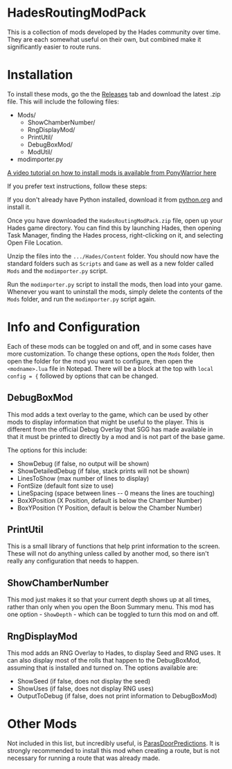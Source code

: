 # HadesRoutingModPack
This is a collection of mods developed by the Hades community over time. They are each somewhat useful on their own, but combined make it significantly easier to route runs.

# Installation
To install these mods, go the the [Releases](https://github.com/Museus/HadesRoutingModPack/releases) tab and download the latest .zip file. This will include the following files:
 - Mods/
   - ShowChamberNumber/
   - RngDisplayMod/
   - PrintUtil/
   - DebugBoxMod/
   - ModUtil/
 - modimporter.py

[A video tutorial on how to install mods is available from PonyWarrior here](https://www.youtube.com/watch?v=YF0ij7MgOrI)

If you prefer text instructions, follow these steps:

If you don't already have Python installed, download it from [python.org](https://www.python.org/downloads/) and install it.

Once you have downloaded the `HadesRoutingModPack.zip` file, open up your Hades game directory. You can find this by launching Hades, then opening Task Manager, finding the Hades process, right-clicking on it, and selecting Open File Location.

Unzip the files into the `.../Hades/Content` folder. You should now have the standard folders such as `Scripts` and `Game` as well as a new folder called `Mods` and the `modimporter.py` script.

Run the `modimporter.py` script to install the mods, then load into your game. Whenever you want to uninstall the mods, simply delete the contents of the `Mods` folder, and run the `modimporter.py` script again.

# Info and Configuration
Each of these mods can be toggled on and off, and in some cases have more customization. To change these options, open the `Mods` folder, then open the folder for the mod you want to configure, then open the `<modname>.lua` file in Notepad. There will be a block at the top with `local config = {` followed by options that can be changed.

## DebugBoxMod
This mod adds a text overlay to the game, which can be used by other mods to display information that might be useful to the player. This is different from the official Debug Overlay that SGG has made available in that it must be printed to directly by a mod and is not part of the base game.

The options for this include:
 - ShowDebug (if false, no output will be shown)
 - ShowDetailedDebug (if false, stack prints will not be shown)
 - LinesToShow (max number of lines to display)
 - FontSize (default font size to use)
 - LineSpacing (space between lines -- 0 means the lines are touching)
 - BoxXPosition (X Position, default is below the Chamber Number)
 - BoxYPosition (Y Position, default is below the Chamber Number)

## PrintUtil
This is a small library of functions that help print information to the screen. These will not do anything unless called by another mod, so there isn't really any configuration that needs to happen.

## ShowChamberNumber
This mod just makes it so that your current depth shows up at all times, rather than only when you open the Boon Summary menu. This mod has one option - `ShowDepth` - which can be toggled to turn this mod on and off.

## RngDisplayMod
This mod adds an RNG Overlay to Hades, to display Seed and RNG uses. It can also display most of the rolls that happen to the DebugBoxMod, assuming that is installed and turned on. The options available are:
 - ShowSeed (if false, does not display the seed)
 - ShowUses (if false, does not display RNG uses)
 - OutputToDebug (if false, does not print information to DebugBoxMod)

# Other Mods
Not included in this list, but incredibly useful, is [ParasDoorPredictions](https://github.com/parasHadesMods/ParasDoorPredictions). It  is strongly recommended to install this mod when creating a route, but is not necessary for running a route that was already made.
